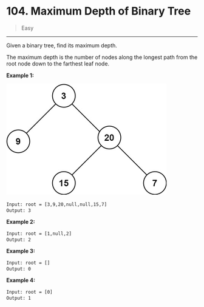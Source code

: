 # 104. Maximum Depth of Binary Tree

> Easy

------

Given a binary tree, find its maximum depth.

The maximum depth is the number of nodes along the longest path from the root node down to the farthest leaf node.

**Example 1:**

![tree](images/tree.jpg)

```
Input: root = [3,9,20,null,null,15,7]
Output: 3
```

**Example 2:**

```
Input: root = [1,null,2]
Output: 2
```

**Example 3:**

```
Input: root = []
Output: 0
```

**Example 4:**

```
Input: root = [0]
Output: 1
```